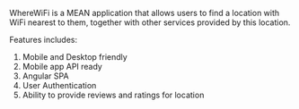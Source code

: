 WhereWiFi is a MEAN application that allows users to find a location with WiFi nearest to them, together with other services provided by this location.

Features includes:
1) Mobile and Desktop friendly
2) Mobile app API ready
3) Angular SPA
4) User Authentication
5) Ability to provide reviews and ratings for location